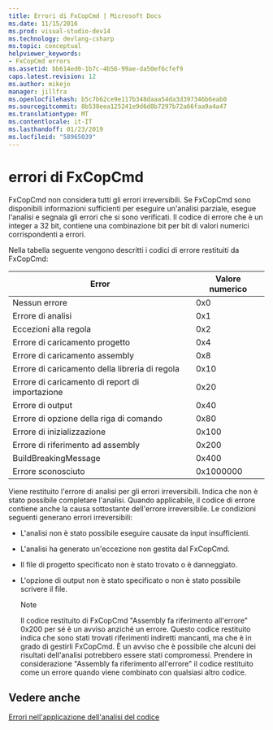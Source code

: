 ```yaml
---
title: Errori di FxCopCmd | Microsoft Docs
ms.date: 11/15/2016
ms.prod: visual-studio-dev14
ms.technology: devlang-csharp
ms.topic: conceptual
helpviewer_keywords:
- FxCopCmd errors
ms.assetid: bb614ed0-1b7c-4b56-99ae-da50ef6cfef9
caps.latest.revision: 12
ms.author: mikejo
manager: jillfra
ms.openlocfilehash: b5c7b62ce9e117b348daaa54da3d397346b6eab0
ms.sourcegitcommit: 8b538eea125241e9d6d8b7297b72a66faa9a4a47
ms.translationtype: MT
ms.contentlocale: it-IT
ms.lasthandoff: 01/23/2019
ms.locfileid: "58965039"
---
```

# <a name="fxcopcmd-errors"></a>errori di FxCopCmd
FxCopCmd non considera tutti gli errori irreversibili. Se FxCopCmd sono disponibili informazioni sufficienti per eseguire un'analisi parziale, esegue l'analisi e segnala gli errori che si sono verificati. Il codice di errore che è un integer a 32 bit, contiene una combinazione bit per bit di valori numerici corrispondenti a errori.  
  
 Nella tabella seguente vengono descritti i codici di errore restituiti da FxCopCmd:  
  
|Error|Valore numerico|  
|-----------|-------------------|  
|Nessun errore|0x0|  
|Errore di analisi|0x1|  
|Eccezioni alla regola|0x2|  
|Errore di caricamento progetto|0x4|  
|Errore di caricamento assembly|0x8|  
|Errore di caricamento della libreria di regola|0x10|  
|Errore di caricamento di report di importazione|0x20|  
|Errore di output|0x40|  
|Errore di opzione della riga di comando|0x80|  
|Errore di inizializzazione|0x100|  
|Errore di riferimento ad assembly|0x200|  
|BuildBreakingMessage|0x400|  
|Errore sconosciuto|0x1000000|  
  
 Viene restituito l'errore di analisi per gli errori irreversibili. Indica che non è stato possibile completare l'analisi. Quando applicabile, il codice di errore contiene anche la causa sottostante dell'errore irreversibile. Le condizioni seguenti generano errori irreversibili:  
  
-   L'analisi non è stato possibile eseguire causate da input insufficienti.  
  
-   L'analisi ha generato un'eccezione non gestita dal FxCopCmd.  
  
-   Il file di progetto specificato non è stato trovato o è danneggiato.  
  
-   L'opzione di output non è stato specificato o non è stato possibile scrivere il file.  
  
    > [!NOTE]
    >  Il codice restituito di FxCopCmd "Assembly fa riferimento all'errore" 0x200 per sé è un avviso anziché un errore. Questo codice restituito indica che sono stati trovati riferimenti indiretti mancanti, ma che è in grado di gestirli FxCopCmd. È un avviso che è possibile che alcuni dei risultati dell'analisi potrebbero essere stati compromessi. Prendere in considerazione "Assembly fa riferimento all'errore" il codice restituito come un errore quando viene combinato con qualsiasi altro codice.  
  
## <a name="see-also"></a>Vedere anche  
 [Errori nell'applicazione dell'analisi del codice](../code-quality/code-analysis-application-errors.md)